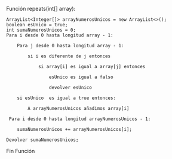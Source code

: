 <!-- In this Kata, you will be given an array of numbers in which two numbers occur once and the rest occur only twice. Your task will be to return the sum of the numbers that occur only once.

For example, repeats([4,5,7,5,4,8]) = 15 because only the numbers 7 and 8 occur once, and their sum is 15. Every other number occurs twice.

More examples in the test cases.

Good luck!

If you like this Kata, please try: -->

Función repeats(int[] array):
	
	ArrayList<Integer[]> arrayNumerosUnicos = new ArrayList<>();
	boolean esUnico = true;
	int sumaNumerosUnicos = 0;
    Para i desde 0 hasta longitud array - 1:
		
		Para j desde 0 hasta longitud array - 1:
	 
	        si i es diferente de j entonces
	
	            si array[i] es igual a array[j] entonces
	            	
	            	esUnico es igual a falso
	            	
	            	devolver esUnico
	            	
    	si esUnico  es igual a true entonces:
    
    		A arrayNumerosUnicos añadimos array[i]
    
     Para i desde 0 hasta longitud arrayNumerosUnicos - 1:
     
     	sumaNumerosUnicos += arrayNumerosUnicos[i];

    Devolver sumaNumerosUnicos;

Fin Función

